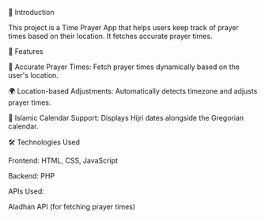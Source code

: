 📌 Introduction

This project is a Time Prayer App that helps users keep track of prayer times based on their location. It fetches accurate prayer times.

🚀 Features

📅 Accurate Prayer Times: Fetch prayer times dynamically based on the user's location.

🌍 Location-based Adjustments: Automatically detects timezone and adjusts prayer times.

📜 Islamic Calendar Support: Displays Hijri dates alongside the Gregorian calendar.

🛠️ Technologies Used

Frontend: HTML, CSS, JavaScript 

Backend:  PHP

APIs Used:

Aladhan API (for fetching prayer times)
